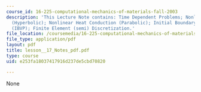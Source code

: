 ```yaml
---
course_id: 16-225-computational-mechanics-of-materials-fall-2003
description: 'This Lecture Note contains: Time Dependent Problems; Nonlinear Elastodynamics
  (Hyperbolic); Nonlinear Heat Conduction (Parabolic); Initial Boundary Value Problem
  (IBVP); Finite Element (semi) Discretization.'
file_location: /coursemedia/16-225-computational-mechanics-of-materials-fall-2003/e253fa18037417916d237de5cbd70820_lesson__17_Notes_pdf.pdf
file_type: application/pdf
layout: pdf
title: lesson__17_Notes_pdf.pdf
type: course
uid: e253fa18037417916d237de5cbd70820

---
```

None